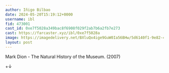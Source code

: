 ```yaml
---
author: Iñigo Bilbao
date: 2024-05-20T15:19:12+0000
username: ibl
fid: 473001
cast_id: 0xe7f5028a349bac8f6908f029f2ab7b6a2fb7e273
cast: https://farcaster.xyz/ibl/0xe7f5028a
image: https://imagedelivery.net/BXluQx4ige9GuW0Ia56BHw/5d6140f1-9e82-47e2-baf1-eff6afc45000/original
layout: post
---
```


Mark Dion - The Natural History of the Museum. (2007)

+↓

<img src='https://imagedelivery.net/BXluQx4ige9GuW0Ia56BHw/5d6140f1-9e82-47e2-baf1-eff6afc45000/original' alt='' referrerpolicy='no-referrer'/>

